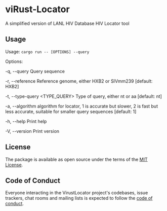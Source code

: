 # viRust-Locator

A simplified version of LANL HIV Database HIV Locator tool

## Usage

Usage: `cargo run -- [OPTIONS] --query`

Options:

-q, --query Query sequence

-r, --reference Reference genome, either HXB2 or SIVmm239 [default: HXB2]

-t, --type-query <TYPE_QUERY> Type of query, either nt or aa [default: nt]

-a, --algorithm algorithm for locator, 1 is accurate but slower, 2 is fast but less accurate, suitable for smaller query sequences [default: 1]

-h, --help Print help

-V, --version Print version

## License

The package is available as open source under the terms of the [MIT License](https://opensource.org/licenses/MIT).

## Code of Conduct

Everyone interacting in the VirustLocator project's codebases, issue trackers, chat rooms and mailing lists is expected to follow the [code of conduct](https://github.com/[USERNAME]/virust-locator-ruby/blob/main/CODE_OF_CONDUCT.md).
